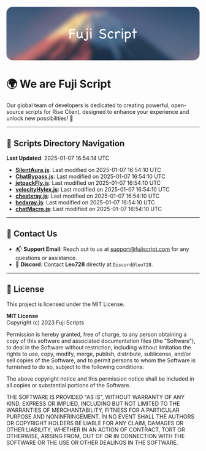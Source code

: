 ![Banner](.github/b.webp)

# 🌍 **We are Fuji Script**

Our global team of developers is dedicated to creating powerful, open-source scripts for Rise Client, designed to enhance your experience and unlock new possibilities! 🌟

---
<!-- SCRIPTS_NAVIGATION_START -->
## 📂 **Scripts Directory Navigation**

**Last Updated**: 2025-01-07 16:54:14 UTC

- **[SilentAura.js](scripts/SilentAura.js)**: Last modified on 2025-01-07 16:54:10 UTC
- **[ChatBypass.js](scripts/ChatBypass.js)**: Last modified on 2025-01-07 16:54:10 UTC
- **[jetpackFly.js](scripts/jetpackFly.js)**: Last modified on 2025-01-07 16:54:10 UTC
- **[velocityHylex.js](scripts/velocityHylex.js)**: Last modified on 2025-01-07 16:54:10 UTC
- **[chestxray.js](scripts/chestxray.js)**: Last modified on 2025-01-07 16:54:10 UTC
- **[bedxray.js](scripts/bedxray.js)**: Last modified on 2025-01-07 16:54:10 UTC
- **[chatMacro.js](scripts/chatMacro.js)**: Last modified on 2025-01-07 16:54:10 UTC

<!-- SCRIPTS_NAVIGATION_END -->

---

## 💬 **Contact Us**  
- 📬 **Support Email**: Reach out to us at [support@fujiscript.com](mailto:support@fujiscript.com) for any questions or assistance.  
- 💬 **Discord**: Contact **Leo728** directly at `Discord@leo728`.

---

## 📜 **License**

This project is licensed under the MIT License.  

**MIT License**  
Copyright (c) 2023 Fuji Scripts  

Permission is hereby granted, free of charge, to any person obtaining a copy of this software and associated documentation files (the "Software"), to deal in the Software without restriction, including without limitation the rights to use, copy, modify, merge, publish, distribute, sublicense, and/or sell copies of the Software, and to permit persons to whom the Software is furnished to do so, subject to the following conditions:  

The above copyright notice and this permission notice shall be included in all copies or substantial portions of the Software.  

THE SOFTWARE IS PROVIDED "AS IS", WITHOUT WARRANTY OF ANY KIND, EXPRESS OR IMPLIED, INCLUDING BUT NOT LIMITED TO THE WARRANTIES OF MERCHANTABILITY, FITNESS FOR A PARTICULAR PURPOSE AND NONINFRINGEMENT. IN NO EVENT SHALL THE AUTHORS OR COPYRIGHT HOLDERS BE LIABLE FOR ANY CLAIM, DAMAGES OR OTHER LIABILITY, WHETHER IN AN ACTION OF CONTRACT, TORT OR OTHERWISE, ARISING FROM, OUT OF OR IN CONNECTION WITH THE SOFTWARE OR THE USE OR OTHER DEALINGS IN THE SOFTWARE.  
